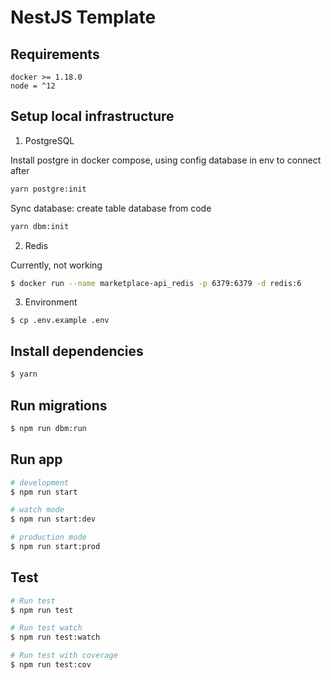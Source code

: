 # NestJS Template

## Requirements

```shell
docker >= 1.18.0
node = ^12
```

## Setup local infrastructure

1. PostgreSQL

Install postgre in docker compose, using config database in env to connect after

```bash
yarn postgre:init
```

Sync database: create table database from code

```bash
yarn dbm:init
```

2. Redis

Currently, not working

```bash
$ docker run --name marketplace-api_redis -p 6379:6379 -d redis:6
```

3. Environment

```shell
$ cp .env.example .env
```

## Install dependencies

```bash
$ yarn
```

## Run migrations

```bash
$ npm run dbm:run
```

## Run app

```bash
# development
$ npm run start

# watch mode
$ npm run start:dev

# production mode
$ npm run start:prod
```

## Test

```bash
# Run test
$ npm run test

# Run test watch
$ npm run test:watch

# Run test with coverage
$ npm run test:cov
```
